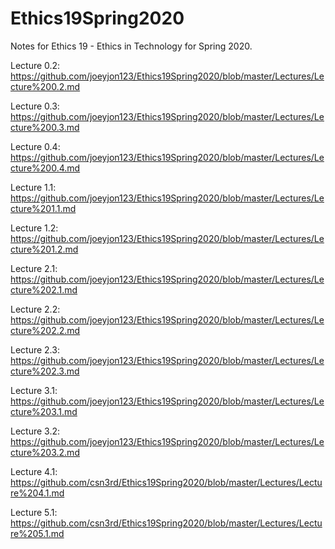 # Ethics19Spring2020
Notes for Ethics 19 - Ethics in Technology for Spring 2020.

Lecture 0.2: https://github.com/joeyjon123/Ethics19Spring2020/blob/master/Lectures/Lecture%200.2.md

Lecture 0.3: https://github.com/joeyjon123/Ethics19Spring2020/blob/master/Lectures/Lecture%200.3.md

Lecture 0.4: https://github.com/joeyjon123/Ethics19Spring2020/blob/master/Lectures/Lecture%200.4.md

Lecture 1.1: https://github.com/joeyjon123/Ethics19Spring2020/blob/master/Lectures/Lecture%201.1.md

Lecture 1.2: https://github.com/joeyjon123/Ethics19Spring2020/blob/master/Lectures/Lecture%201.2.md

Lecture 2.1: https://github.com/joeyjon123/Ethics19Spring2020/blob/master/Lectures/Lecture%202.1.md

Lecture 2.2: https://github.com/joeyjon123/Ethics19Spring2020/blob/master/Lectures/Lecture%202.2.md

Lecture 2.3: https://github.com/joeyjon123/Ethics19Spring2020/blob/master/Lectures/Lecture%202.3.md

Lecture 3.1: https://github.com/joeyjon123/Ethics19Spring2020/blob/master/Lectures/Lecture%203.1.md

Lecture 3.2: https://github.com/joeyjon123/Ethics19Spring2020/blob/master/Lectures/Lecture%203.2.md

Lecture 4.1: https://github.com/csn3rd/Ethics19Spring2020/blob/master/Lectures/Lecture%204.1.md

Lecture 5.1: https://github.com/csn3rd/Ethics19Spring2020/blob/master/Lectures/Lecture%205.1.md
